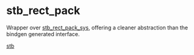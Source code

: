 # stb_rect_pack

Wrapper over [stb_rect_pack_sys](https://github.com/voysys/stb-rect-pack-sys), offering a cleaner abstraction than the bindgen generated interface.

[stb](https://github.com/nothings/stb)
